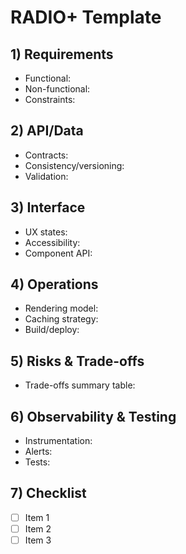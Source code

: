 # RADIO+ Template

## 1) Requirements
- Functional:
- Non-functional:
- Constraints:

## 2) API/Data
- Contracts:
- Consistency/versioning:
- Validation:

## 3) Interface
- UX states:
- Accessibility:
- Component API:

## 4) Operations
- Rendering model:
- Caching strategy:
- Build/deploy:

## 5) Risks & Trade-offs
- Trade-offs summary table:

## 6) Observability & Testing
- Instrumentation:
- Alerts:
- Tests:

## 7) Checklist
- [ ] Item 1
- [ ] Item 2
- [ ] Item 3
